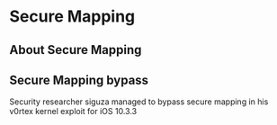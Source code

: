 # Secure Mapping

## About Secure Mapping

## Secure Mapping bypass
Security researcher siguza managed to bypass secure mapping in his v0rtex kernel exploit for iOS 10.3.3
